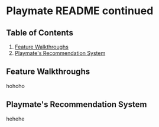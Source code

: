 #  Playmate README continued

## Table of Contents
1. [Feature Walkthroughs](#Feature-Walkthroughs)
2. [Playmate's Recommendation System](#Playmate's-Recommendation-System)

## Feature Walkthroughs

hohoho

## Playmate's Recommendation System

hehehe
